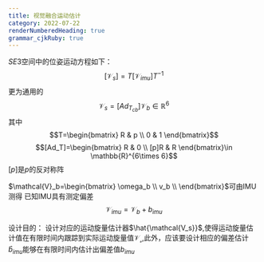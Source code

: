 ```yaml
---
title: 视觉融合运动估计
category: 2022-07-22
renderNumberedHeading: true
grammar_cjkRuby: true
---
```



$SE3$空间中的位姿运动方程如下：
$$[\mathcal{V}_s]=T[\mathcal{V}_{imu}]T^{-1}$$
更为通用的
$$\mathcal{V}_s=[Ad_{T_{cb}}]\mathcal{V}_b\in \mathbb{R}^6$$
其中
$$T=\begin{bmatrix}
R & p \\
0 & 1
\end{bmatrix}$$
$$[Ad_T]=\begin{bmatrix}
R & 0 \\
[p]R & R 
\end{bmatrix}\in  \mathbb{R}^{6\times 6}$$
$[p]$是$p$的反对称阵

$\mathcal{V}_b=\begin{bmatrix}
\omega_b \\
v_b \\
\end{bmatrix}$可由IMU测得
已知IMU具有测定偏差
$$\mathcal{V}_{imu}=\mathcal{V}_b + b_{imu}$$

设计目的：
设计对应的运动旋量估计器$\hat{\mathcal{V_s}}$,使得运动旋量估计值在有限时间内跟踪到实际运动旋量值$\mathcal{V_s}$,此外，应该要设计相应的偏差估计$\hat{b}_{imu}$能够在有限时间内估计出偏差值$b_{imu}$



